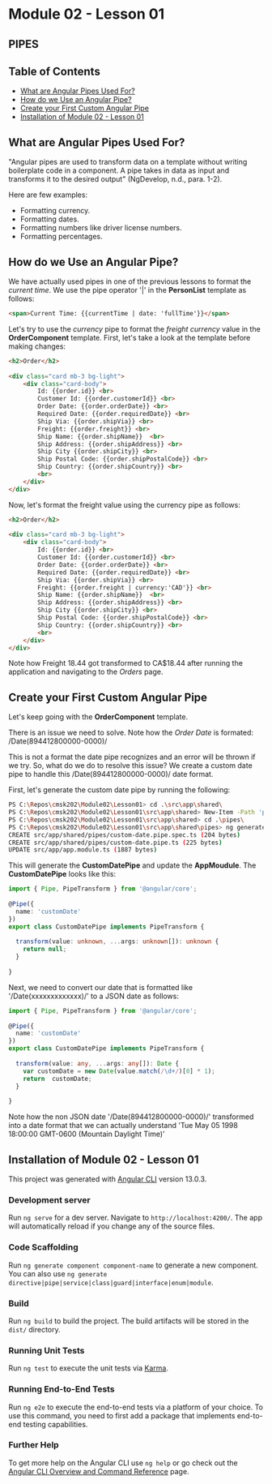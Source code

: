 # Module 02 - Lesson 01

## PIPES
 
## Table of Contents
 
- [What are Angular Pipes Used For?](#what-are-angular-pipes-used-for)
- [How do we Use an Angular Pipe?](#how-do-we-use-an-angular-pipe)
- [Create your First Custom Angular Pipe](#create-your-first-custom-angular-pipe)
- [Installation of Module 02 - Lesson 01](#installation-of-module-02---lesson-01)
 
 
## What are Angular Pipes Used For?
"Angular pipes are used to transform data on a template without writing boilerplate code in a component. A pipe takes in data as input and transforms it to the desired output" (NgDevelop, n.d., para. 1-2).
 
Here are few examples:
- Formatting currency.
- Formatting dates.
- Formatting numbers like driver license numbers.
- Formatting percentages.
 
## How do we Use an Angular Pipe?
 
We have actually used pipes in one of the previous lessons to format the _current time_. We use the pipe operator '|' in the **PersonList** template as follows:
```Html
<span>Current Time: {{currentTime | date: 'fullTime'}}</span>
```
 
Let's try to use the _currency_ pipe to format the _freight currency_ value in the **OrderComponent** template. First, let's take a look at the template before making changes:
```Html
<h2>Order</h2>
 
<div class="card mb-3 bg-light">
    <div class="card-body">
        Id: {{order.id}} <br>
        Customer Id: {{order.customerId}} <br>
        Order Date: {{order.orderDate}} <br>
        Required Date: {{order.requiredDate}} <br>
        Ship Via: {{order.shipVia}} <br>
        Freight: {{order.freight}} <br>
        Ship Name: {{order.shipName}}  <br>
        Ship Address: {{order.shipAddress}} <br>
        Ship City {{order.shipCity}} <br>
        Ship Postal Code: {{order.shipPostalCode}} <br>
        Ship Country: {{order.shipCountry}} <br>
        <br>
    </div>
</div>
```
 
Now, let's format the freight value using the currency pipe as follows:
```Html
<h2>Order</h2>
 
<div class="card mb-3 bg-light">
    <div class="card-body">
        Id: {{order.id}} <br>
        Customer Id: {{order.customerId}} <br>
        Order Date: {{order.orderDate}} <br>
        Required Date: {{order.requiredDate}} <br>
        Ship Via: {{order.shipVia}} <br>
        Freight: {{order.freight | currency:'CAD'}} <br>
        Ship Name: {{order.shipName}}  <br>
        Ship Address: {{order.shipAddress}} <br>
        Ship City {{order.shipCity}} <br>
        Ship Postal Code: {{order.shipPostalCode}} <br>
        Ship Country: {{order.shipCountry}} <br>
        <br>
    </div>
</div>
```
 
Note how Freight 18.44 got transformed to CA$18.44 after running the application and navigating to the _Orders_ page.
 
## Create your First Custom Angular Pipe
 
Let's keep going with the **OrderComponent** template.

There is an issue we need to solve. Note how the _Order Date_ is formated: /Date(894412800000-0000)/
 
This is not a format the date pipe recognizes and an error will be thrown if we try. So, what do we do to resolve this issue? We create a custom date pipe to handle this /Date(894412800000-0000)/ date format.
 
First, let's generate the custom date pipe by running the following:
```Bash
PS C:\Repos\cmsk202\Module02\Lesson01> cd .\src\app\shared\
PS C:\Repos\cmsk202\Module02\Lesson01\src\app\shared> New-Item -Path 'pipes' -ItemType Directory
PS C:\Repos\cmsk202\Module02\Lesson01\src\app\shared> cd .\pipes\
PS C:\Repos\cmsk202\Module02\Lesson01\src\app\shared\pipes> ng generate pipe CustomDate
CREATE src/app/shared/pipes/custom-date.pipe.spec.ts (204 bytes)
CREATE src/app/shared/pipes/custom-date.pipe.ts (225 bytes)
UPDATE src/app/app.module.ts (1887 bytes)
```
 
This will generate the **CustomDatePipe** and update the **AppMoudule**. The **CustomDatePipe** looks like this:
```TypeScript
import { Pipe, PipeTransform } from '@angular/core';
 
@Pipe({
  name: 'customDate'
})
export class CustomDatePipe implements PipeTransform {
 
  transform(value: unknown, ...args: unknown[]): unknown {
    return null;
  }
 
}
```
 
Next, we need to convert our date that is formatted like '/Date(xxxxxxxxxxxxx)/' to a JSON date as follows:
```TypeScript
import { Pipe, PipeTransform } from '@angular/core';
 
@Pipe({
  name: 'customDate'
})
export class CustomDatePipe implements PipeTransform {
 
  transform(value: any, ...args: any[]): Date {
    var customDate = new Date(value.match(/\d+/)[0] * 1);  
    return  customDate;
  }
 
}
```
 
Note how the non JSON date '/Date(894412800000-0000)/' transformed into a date format that we can actually understand 'Tue May 05 1998 18:00:00 GMT-0600 (Mountain Daylight Time)'
 
## Installation of Module 02 - Lesson 01
 
This project was generated with [Angular CLI](https://github.com/angular/angular-cli) version 13.0.3.
 
### Development server
 
Run `ng serve` for a dev server. Navigate to `http://localhost:4200/`. The app will automatically reload if you change any of the source files.
 
### Code Scaffolding
 
Run `ng generate component component-name` to generate a new component. You can also use `ng generate directive|pipe|service|class|guard|interface|enum|module`.
 
### Build
 
Run `ng build` to build the project. The build artifacts will be stored in the `dist/` directory.
 
### Running Unit Tests
 
Run `ng test` to execute the unit tests via [Karma](https://karma-runner.github.io).
 
### Running End-to-End Tests
 
Run `ng e2e` to execute the end-to-end tests via a platform of your choice. To use this command, you need to first add a package that implements end-to-end testing capabilities.
 
### Further Help
 
To get more help on the Angular CLI use `ng help` or go check out the [Angular CLI Overview and Command Reference](https://angular.io/cli) page.
 
